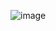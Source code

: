 ![image](https://user-images.githubusercontent.com/64565005/171328824-8f1a05a9-48a4-43dd-b17e-9e5b63f7c13a.png)
